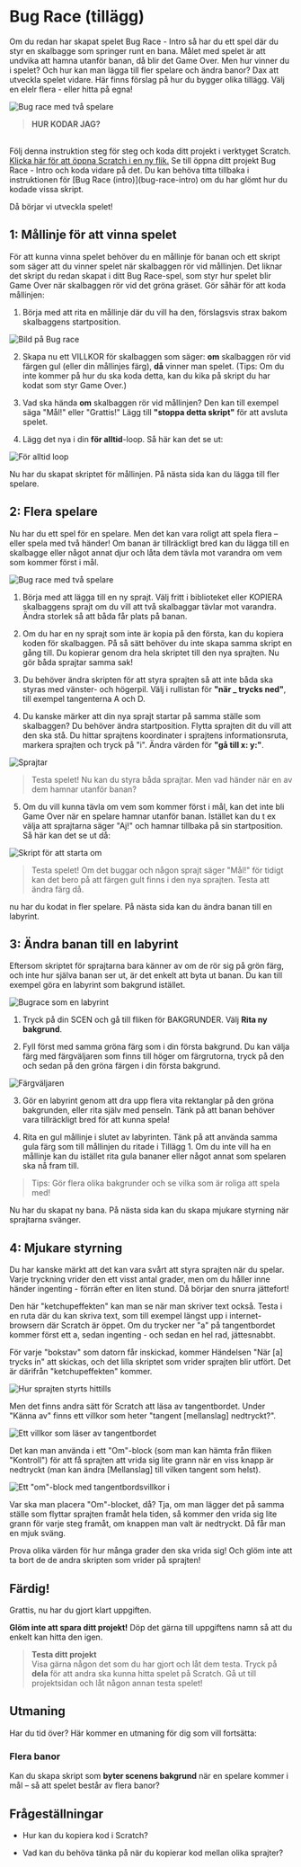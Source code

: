# Bug Race (tillägg)

Om du redan har skapat spelet Bug Race - Intro så har du ett spel där du styr en skalbagge som springer runt en bana. Målet med spelet är att undvika att hamna utanför banan, då blir det Game Over. Men hur vinner du i spelet? Och hur kan man lägga till fler spelare och ändra banor? Dax att utveckla spelet vidare. Här finns förslag på hur du bygger olika tillägg. Välj en elelr flera - eller hitta på egna! 

![Bug race med två spelare](image_2.png)

> **HUR KODAR JAG?** 
</br>
Följ denna instruktion steg för steg och koda ditt projekt i verktyget Scratch. <a href="https://scratch.mit.edu" target="_blank"> Klicka här för att öppna Scratch i en ny flik.</a> Se till öppna ditt projekt Bug Race - Intro och koda vidare på det. Du kan behöva titta tillbaka i instruktionen för [Bug Race (intro)](bug-race-intro) om du har glömt hur du kodade vissa skript.
</br>

  Då börjar vi utveckla spelet!

## 1: Mållinje för att vinna spelet

För att kunna vinna spelet behöver du en mållinje för banan och ett skript som säger att du vinner spelet när skalbaggen rör vid mållinjen. Det liknar det skript du redan skapat i ditt Bug Race-spel, som styr hur spelet blir Game Over när skalbaggen rör vid det gröna gräset. Gör såhär för att koda mållinjen:

1.  Börja med att rita en mållinje där du vill ha den, förslagsvis strax bakom skalbaggens startposition.

  ![Bild på Bug race](image_0.jpg)

2. Skapa nu ett VILLKOR för skalbaggen som säger: **om** skalbaggen rör vid färgen gul (eller din mållinjes färg), **då** vinner man spelet. (Tips: Om du inte kommer på hur du ska koda detta, kan du kika på skript du har kodat som styr Game Over.)

3. Vad ska hända **om** skalbaggen rör vid mållinjen? Den kan till exempel säga "Mål!" eller "Grattis!"
Lägg till **"stoppa detta skript"** för att avsluta spelet.

4. Lägg det nya i din **för alltid**-loop. Så här kan det se ut:

  ![För alltid loop](image_1.png)
  
Nu har du skapat skriptet för mållinjen.
På nästa sida kan du lägga till fler spelare.


## 2: Flera spelare

Nu har du ett spel för en spelare. Men det kan vara roligt att spela flera – eller spela med två händer! Om banan är tillräckligt bred kan du lägga till en skalbagge eller något annat djur och låta dem tävla mot varandra om vem som kommer först i mål.

![Bug race med två spelare](image_2.png)

1.  Börja med att lägga till en ny sprajt. Välj fritt i biblioteket eller KOPIERA skalbaggens sprajt om du vill att två skalbaggar tävlar mot varandra. Ändra storlek så att båda får plats på banan.

2. Om du har en ny sprajt som inte är kopia på den första, kan du kopiera koden för skalbaggen. På så sätt behöver du inte skapa samma skript en gång till. Du kopierar genom dra hela skriptet till den nya sprajten.  Nu gör båda sprajtar samma sak!

3. Du behöver ändra skripten för att styra sprajten så att inte båda ska styras med vänster- och högerpil. Välj i rullistan för **"när _ trycks ned"**, till exempel tangenterna A och D.

4. Du kanske märker att din nya sprajt startar på samma ställe som skalbaggen? Du behöver ändra startposition. Flytta sprajten dit du vill att den ska stå. Du hittar sprajtens koordinater i sprajtens informationsruta, markera sprajten och tryck på "i". Ändra värden för **"gå till x: y:"**.

  ![Sprajtar](image_4.png)

> Testa spelet! Nu kan du styra båda sprajtar. Men vad händer när en av dem hamnar utanför banan?

5. Om du vill kunna tävla om vem som kommer först i mål, kan det inte bli Game Over när en spelare hamnar utanför banan. Istället kan du t ex välja att sprajtarna säger "Aj!" och hamnar tillbaka på sin startposition. Så här kan det se ut då:

  ![Skript för att starta om](image_5.png)

> Testa spelet! Om det buggar och någon sprajt säger "Mål!" för tidigt kan det bero på att färgen gult finns i den nya sprajten. Testa att ändra färg då.

nu har du kodat in fler spelare.
På nästa sida kan du ändra banan till en labyrint.

## 3: Ändra banan till en labyrint

Eftersom skriptet för sprajtarna bara känner av om de rör sig på grön färg, och inte hur själva banan ser ut, är det enkelt att byta ut banan. Du kan till exempel göra en labyrint som bakgrund istället.

![Bugrace som en labyrint](image_6.png)

1. Tryck på din SCEN och gå till fliken för BAKGRUNDER. Välj **Rita ny bakgrund**.

2. Fyll först med samma gröna färg som i din första bakgrund. Du kan välja färg med färgväljaren som finns till höger om färgrutorna, tryck på den och sedan på den gröna färgen i din första bakgrund.

  ![Färgväljaren](image_7.png)

3. Gör en labyrint genom att dra upp flera vita rektanglar på den gröna bakgrunden, eller rita själv med penseln. Tänk på att banan behöver vara tillräckligt bred för att kunna spela!

4. Rita en gul mållinje i slutet av labyrinten. Tänk på att använda samma gula färg som till mållinjen du ritade i Tillägg 1. Om du inte vill ha en mållinje kan du istället rita gula bananer eller något annat som spelaren ska nå fram till.

> Tips: Gör flera olika bakgrunder och se vilka som är roliga att spela med!

Nu har du skapat ny bana.
På nästa sida kan du skapa mjukare styrning när sprajtarna svänger.

## 4: Mjukare styrning

Du har kanske märkt att det kan vara svårt att styra sprajten när du spelar. Varje tryckning vrider den ett visst antal grader,
men om du håller inne händer ingenting - förrän efter en liten stund. Då börjar den snurra jättefort!

Den här "ketchupeffekten" kan man se när man skriver text också. Testa i en ruta där du kan skriva text, som till
exempel längst upp i internet-browsern där Scratch är öppet. Om du trycker ner "a" på tangentbordet kommer först ett a,
sedan ingenting - och sedan en hel rad, jättesnabbt.

För varje "bokstav" som datorn får inskickad, kommer Händelsen "När [a] trycks in" att skickas, och det lilla skriptet
som vrider sprajten blir utfört. Det är därifrån "ketchupeffekten" kommer.

![Hur sprajten styrts hittills](old_turning.png)

Men det finns andra sätt för Scratch att läsa av tangentbordet. Under "Känna av" finns ett villkor som heter
"tangent [mellanslag] nedtryckt?".

![Ett villkor som läser av tangentbordet](keypress.png)

Det kan man använda i ett "Om"-block (som man kan hämta från fliken "Kontroll")
för att få sprajten att vrida sig lite grann när en viss knapp är nedtryckt (man kan ändra [Mellanslag] till vilken
tangent som helst).

![Ett "om"-block med tangentbordsvillkor i](if_turning.png)

Var ska man placera "Om"-blocket, då? Tja, om man lägger det på samma ställe som flyttar sprajten framåt hela tiden,
så kommer den vrida sig lite grann för varje steg framåt, om knappen man valt är nedtryckt. Då får man en mjuk sväng.

Prova olika värden för hur många grader den ska vrida sig! Och glöm inte att ta bort de de andra skripten som vrider
på sprajten!

## Färdig!
Grattis, nu har du gjort klart uppgiften.

**Glöm inte att spara ditt projekt!** Döp det gärna till uppgiftens namn så att du enkelt kan hitta den igen.

> **Testa ditt projekt**  
Visa gärna någon det som du har gjort och låt dem testa. Tryck på **dela** för att andra ska kunna hitta spelet på Scratch. Gå ut till projektsidan och låt någon annan testa spelet!

## Utmaning
Har du tid över? Här kommer en utmaning för dig som vill fortsätta:

### Flera banor
Kan du skapa skript som **byter scenens bakgrund** när en spelare kommer i mål – så att spelet består av flera banor?

## Frågeställningar

* Hur kan du kopiera kod i Scratch?

* Vad kan du behöva tänka på när du kopierar kod mellan olika sprajter?
